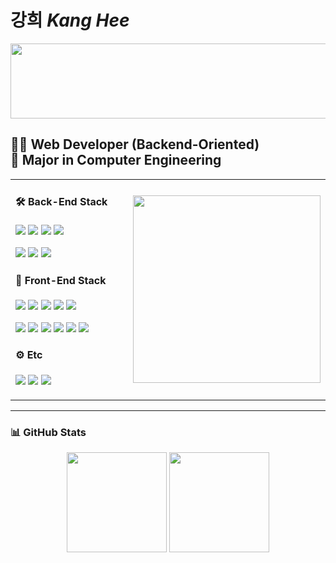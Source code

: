 # 강희 *Kang Hee*
<a href="https://github.com/devxb/gitanimals">
  <img
    src="https://render.gitanimals.org/lines/KKangHHee?pet-id=655287713185522764"
    width="1024"
    height="120"
  />
</a>

👩‍💻 **Web Developer (Backend-Oriented)** <br/>
📝 Major in Computer Engineering
---

<table>
  <tr style="border:none;">
    <!-- Left Column: Stack -->
    <td width="70%" valign="top">
      
#### 🛠️ Back-End Stack
<img src="https://img.shields.io/badge/Java-007396?style=flat&logo=Java&logoColor=white"/> <img src="https://img.shields.io/badge/Spring%20Boot-6DB33F?style=flat&logo=Spring-Boot&logoColor=white"/> <img src="https://img.shields.io/badge/MyBatis-FF6A00?style=flat&logoColor=white"/> <img src="https://img.shields.io/badge/JPA-59666C?style=flat&logo=Hibernate&logoColor=white"/>  

<img src="https://img.shields.io/badge/MySQL-4479A1?style=flat&logo=MySQL&logoColor=white"/> <img src="https://img.shields.io/badge/PostgreSQL-4169E1?style=flat&logo=PostgreSQL&logoColor=white"/> <img src="https://img.shields.io/badge/Redis-DC382D?style=flat&logo=Redis&logoColor=white"/>

#### 🎨 Front-End Stack
<img src="https://img.shields.io/badge/HTML5-E34F26?style=flat&logo=HTML5&logoColor=white"/> <img src="https://img.shields.io/badge/CSS3-1572B6?style=flat&logo=CSS3&logoColor=white"/> <img src="https://img.shields.io/badge/JavaScript-F7DF1E?style=flat&logo=JavaScript&logoColor=white"/> <img src="https://img.shields.io/badge/TypeScript-3178C6?style=flat&logo=TypeScript&logoColor=white"/> <img src="https://img.shields.io/badge/React-61DAFB?style=flat&logo=React&logoColor=white"/>  

<img src="https://img.shields.io/badge/TailwindCSS-06B6D4?style=flat&logo=TailwindCSS&logoColor=white"/> <img src="https://img.shields.io/badge/Styled%20Components-DB7093?style=flat&logo=Styled-Components&logoColor=white"/> <img src="https://img.shields.io/badge/React%20Query-FF4154?style=flat&logo=ReactQuery&logoColor=white"/> <img src="https://img.shields.io/badge/Axios-5A29E4?style=flat&logo=Axios&logoColor=white"/> <img src="https://img.shields.io/badge/Recoil-3578E5?style=flat&logo=Recoil&logoColor=white"/> <img src="https://img.shields.io/badge/Redux-764ABC?style=flat&logo=Redux&logoColor=white"/> 

#### ⚙️ Etc
<img src="https://img.shields.io/badge/GitHub-181717?style=flat&logo=GitHub&logoColor=white"/> <img src="https://img.shields.io/badge/AWS-232F3E?style=flat&logo=Amazon-AWS&logoColor=white"/> <img src="https://img.shields.io/badge/Docker-2496ED?style=flat&logo=Docker&logoColor=white"/> 
   </td>
    <!-- Right Column: GIF -->
    <td width="30%" align="center" valign="middle" style="border:none;">
      <img height="300" src="https://user-images.githubusercontent.com/14993256/109053987-54418f80-76ab-11eb-98bd-2c119d8a61ce.gif" />
    </td>
  </tr>
</table>

---

### 📊 GitHub Stats
<p align="center">
  <img height="160" src="https://github-readme-stats.vercel.app/api?username=KKangHHee&show_icons=true&bg_color=00000000&title_color=F8418B&icon_color=F1D246&text_color=8C9196" />
  <img height="160" src="https://github-readme-stats.vercel.app/api/top-langs/?username=KKangHHee&layout=compact&bg_color=00000000&text_color=8C9196" />
</p>

